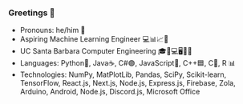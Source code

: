 ### Greetings 👋

- Pronouns: he/him 👦
- Aspiring Machine Learning Engineer 💻📊📈🤖
- UC Santa Barbara Computer Engineering 🎓🔋💻🖥🔌💡
- Languages: Python🐍, Java☕, C#🟣, JavaScript🧾, C++🟦, C🔵, R 📊
- Technologies: NumPy, MatPlotLib, Pandas, SciPy, Scikit-learn, TensorFlow, React.js, Next.js, Node.js, Express.js, Firebase, Zola, Arduino, Android, Node.js, Discord.js, Microsoft Office
